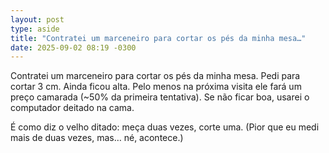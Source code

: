 ```yaml
---
layout: post
type: aside
title: "Contratei um marceneiro para cortar os pés da minha mesa…"
date: 2025-09-02 08:19 -0300
---
```

Contratei um marceneiro para cortar os pés da minha mesa. Pedi para cortar 3&nbsp;cm. Ainda ficou alta. Pelo menos na próxima visita ele fará um preço camarada (~50% da primeira tentativa). Se não ficar boa, usarei o computador deitado na cama.

É como diz o velho ditado: meça duas vezes, corte uma. (Pior que eu medi mais de duas vezes, mas… né, acontece.)
